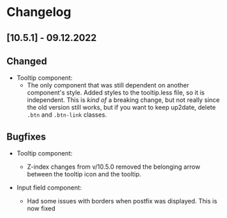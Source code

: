 # Changelog

## [10.5.1] - 09.12.2022

## Changed
-   Tooltip component:
    -   The only component that was still dependent on another component's style. Added styles to the tooltip.less file, so it is independent. This is *kind of* a breaking change, but not really since the old version still works, but if you want to keep up2date, delete `.btn` and `.btn-link` classes.

## Bugfixes
-   Tooltip component:
    -   Z-index changes from v/10.5.0 removed the belonging arrow between the tooltip icon and the tooltip.

-   Input field component: 
    -   Had some issues with borders when postfix was displayed. This is now fixed
